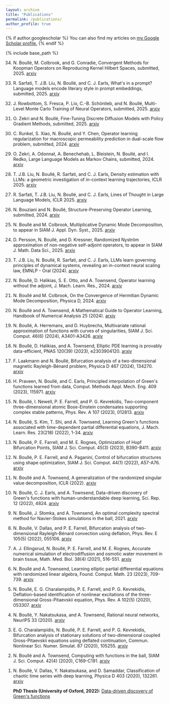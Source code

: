 ```yaml
---
layout: archive
title: "Publications"
permalink: /publications/
author_profile: true
---
```


{% if author.googlescholar %}
  You can also find my articles on <u><a href="{{author.googlescholar}}">my Google Scholar profile</a>.</u>
{% endif %}

{% include base_path %}

<!---
{% for post in site.publications reversed %}
  {% include archive-single.html %}
{% endfor %}
--->

<ol reversed>
<li><p> N. Boullé, M. Colbrook, and G. Conradie, Convergent Methods for Koopman Operators on Reproducing Kernel Hilbert Spaces, submitted, 2025. <a href="https://arxiv.org/abs/2506.15782">arxiv</a>
<li><p> R. Sarfati, T. J.B. Liu, N. Boullé, and C. J. Earls, What's in a prompt? Language models encode literary style in prompt embeddings, submitted, 2025. <a href="https://arxiv.org/abs/2505.17071">arxiv</a>
<li><p> J. Rowbottom, S. Fresca, P. Lio, C.-B. Schönlieb, and N. Boullé, Multi-Level Monte Carlo Training of Neural Operators, submitted, 2025. <a href="https://arxiv.org/abs/2505.12940">arxiv</a>
<li><p> O. Zekri and N. Boullé, Fine-Tuning Discrete Diffusion Models with Policy Gradient Methods, submitted, 2025. <a href="https://arxiv.org/abs/2502.01384">arxiv</a>
<li><p> C. Runkel, S. Xiao, N. Boullé, and Y. Chen, Operator learning regularization for macroscopic permeability prediction in dual-scale flow problem, submitted, 2024. <a href="https://arxiv.org/abs/2412.00579">arxiv</a>
<li><p> O. Zekri, A. Odonnat, A. Benechehab, L. Bleistein, N. Boullé, and I. Redko, Large Language Models as Markov Chains, submitted, 2024. <a href="https://arxiv.org/abs/2410.02724">arxiv</a>
<li><p>T. J.B. Liu, N. Boullé, R. Sarfati, and C. J. Earls, Density estimation with LLMs: a geometric investigation of in-context learning trajectories, ICLR 2025. <a href="https://arxiv.org/abs/2410.05218">arxiv</a>
<li><p> R. Sarfati, T. J.B. Liu, N. Boullé, and C. J. Earls, Lines of Thought in Large Language Models, ICLR 2025. <a href="https://arxiv.org/abs/2410.01545">arxiv</a>
<li><p> N. Bouziani and N. Boullé, Structure-Preserving Operator Learning, submitted, 2024. <a href="https://arxiv.org/abs/2410.01065">arxiv</a>
<li><p>N. Boullé and M. Colbrook, Multiplicative Dynamic Mode Decomposition, to appear in SIAM J. Appl. Dyn. Syst., 2025. <a href="https://arxiv.org/abs/2405.05334">arxiv</a>
<li><p>D. Persson, N. Boullé, and D. Kressner, Randomized Nyström approximation of non-negative self-adjoint operators, to appear in SIAM J. Math. Data Sci., 2025. <a href="https://arxiv.org/abs/2404.00960">arxiv</a>
<li><p>T. J.B. Liu, N. Boullé, R. Sarfati, and C. J. Earls, LLMs learn governing principles of dynamical systems, revealing an in-context neural scaling law, EMNLP - Oral (2024). <a href="https://arxiv.org/abs/2402.00795">arxiv</a>
<li><p>N. Boullé, D. Halikias, S. E. Otto, and A. Townsend, Operator learning without the adjoint, J. Mach. Learn. Res., 2024. <a href="https://arxiv.org/abs/2401.17739">arxiv</a>
<li><p>N. Boullé and M. Colbrook, On the Convergence of Hermitian Dynamic Mode Decomposition, Physica D, 2024. <a href="https://arxiv.org/abs/2401.03192">arxiv</a>
<li><p>N. Boullé and A. Townsend, A Mathematical Guide to Operator Learning, Handbook of Numerical Analysis 25 (2024). <a href="https://arxiv.org/abs/2312.14688">arxiv</a>
<li><p>N. Boullé, A. Herremans, and D. Huybrechs, Multivariate rational approximation of functions with curves of singularities, SIAM J. Sci. Comput. 46(6) (2024), A3401-A3426. <a href="https://arxiv.org/abs/2312.13202">arxiv</a>
<li><p>N. Boullé, D. Halikias, and A. Townsend, Elliptic PDE learning is provably data-efficient, PNAS 120(39) (2023), e2303904120. <a href="https://arxiv.org/abs/2302.12888">arxiv</a>
<li><p> F. Laakmann and N. Boullé, Bifurcation analysis of a two-dimensional magnetic Rayleigh-Bénard problem, Physica D 467 (2024), 134270. <a href="https://arxiv.org/abs/2211.12163">arxiv</a>
<li><p> H. Praveen, N. Boullé, and C. Earls, Principled interpolation of Green's functions learned from data, Comput. Methods Appl. Mech. Eng. 409 (2023), 115971. <a href="https://arxiv.org/abs/2211.06299">arxiv</a>
<li><p>N. Boullé, I. Newell, P. E. Farrell, and P. G. Kevrekidis, Two-component three-dimensional atomic Bose-Einstein condensates supporting complex stable patterns, Phys. Rev. A 107 (2023), 012813. <a href="https://arxiv.org/abs/2208.05703">arxiv</a>
<li><p>N. Boullé, S. Kim, T. Shi, and A. Townsend, Learning Green's functions associated with time-dependent partial differential equations, J. Mach. Learn. Res. 23(218) (2022), 1-34. <a href="https://arxiv.org/abs/2204.12789">arxiv</a>
<li><p>N. Boullé, P. E. Farrell, and M. E. Rognes, Optimization of Hopf Bifurcation Points, SIAM J. Sci. Comput. 45(3) (2023), B390-B411. <a href="https://arxiv.org/abs/2201.11684">arxiv</a>
<li><p>N. Boullé, P. E. Farrell, and A. Paganini, Control of bifurcation structures using shape optimization, SIAM J. Sci. Comput. 44(1) (2022), A57-A76. <a href="https://arxiv.org/abs/2105.14884">arxiv</a>
<li><p>N. Boullé and A. Townsend, A generalization of the randomized singular value decomposition, ICLR (2022). <a href="https://arxiv.org/abs/2105.13052">arxiv</a>
<li><p>N. Boullé, C. J. Earls, and A. Townsend, Data-driven discovery of Green's functions with human-understandable deep learning, Sci. Rep. 12 (2022), 4824. <a href="https://arxiv.org/abs/2105.00266">arxiv</a>
<li><p>N. Boullé, J. Słomka, and A. Townsend, An optimal complexity spectral method for Navier-Stokes simulations in the ball, 2021. <a href="https://arxiv.org/abs/2103.16638">arxiv</a>
<li><p>N. Boullé, V. Dallas, and P. E. Farrell, Bifurcation analysis of two-dimensional Rayleigh-Bénard convection using deflation, Phys. Rev. E 105(5) (2022), 055106. <a href="https://arxiv.org/abs/2102.10576">arxiv</a>
<li><p>A. J. Ellingsrud, N. Boullé, P. E. Farrell, and M. E. Rognes, Accurate numerical simulation of electrodiffusion and osmotic water movement in brain tissue, Math. Med. Biol. 38(4) (2021), 516-551. <a href="https://arxiv.org/abs/2102.02539">arxiv</a>
<li><p>N. Boullé and A. Townsend, Learning elliptic partial differential equations with randomized linear algebra, Found. Comput. Math. 23 (2023), 709-739. <a href="https://arxiv.org/abs/2102.00491">arxiv</a>
<li><p>N. Boullé, E. G. Charalampidis, P. E. Farrell, and P. G. Kevrekidis, Deflation-based identification of nonlinear excitations of the three-dimensional Gross-Pitaevskii equation, Phys. Rev. A 102(5) (2020), 053307. <a href="https://arxiv.org/abs/2004.10446">arxiv</a>
<li><p>N. Boullé, Y. Nakatsukasa, and A. Townsend, Rational neural networks, NeurIPS 33 (2020). <a href="https://arxiv.org/abs/2004.01902">arxiv</a>
<li><p>E. G. Charalampidis, N. Boullé, P. E. Farrell, and P. G. Kevrekidis, Bifurcation analysis of stationary solutions of two-dimensional coupled Gross-Pitaevskii equations using deflated continuation, Commun. Nonlinear Sci. Numer. Simulat. 87 (2020), 105255. <a href="https://arxiv.org/abs/1912.00023">arxiv</a>
<li><p>N. Boullé and A. Townsend, Computing with functions in the ball, SIAM J. Sci. Comput. 42(4) (2020), C169-C191. <a href="https://arxiv.org/abs/1911.00114">arxiv</a>
<li><p>N. Boullé, V. Dallas, Y. Nakatsukasa, and D. Samaddar, Classification of chaotic time series with deep learning, Physica D 403 (2020), 132261. <a href="https://arxiv.org/abs/1908.06848">arxiv</a>
<p><b>PhD Thesis (University of Oxford, 2022):</b> <a href="https://nboulle.github.io/files/thesis.pdf">Data-driven discovery of Green's functions</a>